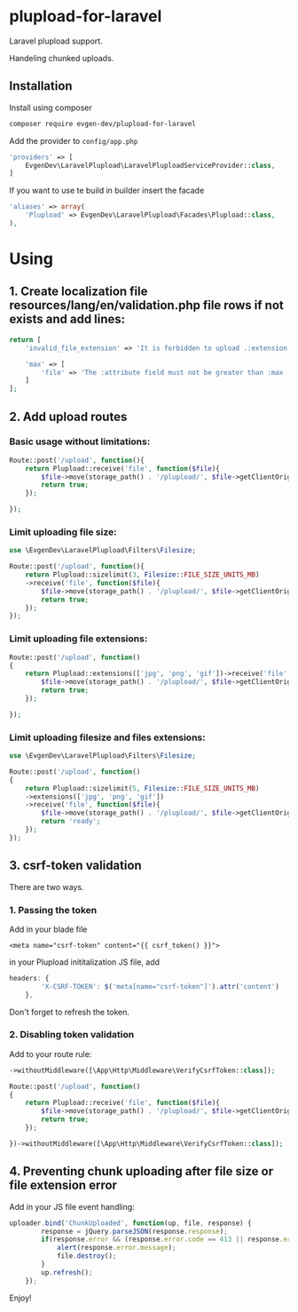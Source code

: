 plupload-for-laravel
================

Laravel plupload support.

Handeling chunked uploads.

## Installation

Install using composer 

```sh
composer require evgen-dev/plupload-for-laravel
```

Add the provider to `config/app.php`

```php
'providers' => [
    EvgenDev\LaravelPlupload\LaravelPluploadServiceProvider::class,
]
```

If you want to use te build in builder insert the facade

```php
'aliases' => array(
    'Plupload' => EvgenDev\LaravelPlupload\Facades\Plupload::class,
),
```

# Using
## 1. Create localization file resources/lang/en/validation.php file rows if not exists and add lines:

```php
return [
    'invalid_file_extension' => 'It is forbidden to upload .:extension files',

    'max' => [
        'file' => 'The :attribute field must not be greater than :max :units.',
    ]
];
```

## 2. Add upload routes
### Basic usage without limitations:
```php
Route::post('/upload', function(){
    return Plupload::receive('file', function($file){
        $file->move(storage_path() . '/plupload/', $file->getClientOriginalName());
        return true;
    });

});
```

### Limit uploading file size:
```php
use \EvgenDev\LaravelPlupload\Filters\Filesize;

Route::post('/upload', function(){
    return Plupload::sizelimit(3, Filesize::FILE_SIZE_UNITS_MB)
    ->receive('file', function($file){
        $file->move(storage_path() . '/plupload/', $file->getClientOriginalName());
        return true;
    });
});
```

### Limit uploading file extensions:
```php
Route::post('/upload', function()
{
    return Plupload::extensions(['jpg', 'png', 'gif'])->receive('file', function($file){
        $file->move(storage_path() . '/plupload/', $file->getClientOriginalName());
        return true;
    });

});
```

### Limit uploading filesize and files extensions:
```php
use \EvgenDev\LaravelPlupload\Filters\Filesize;

Route::post('/upload', function()
{
    return Plupload::sizelimit(5, Filesize::FILE_SIZE_UNITS_MB)
    ->extensions(['jpg', 'png', 'gif'])
    ->receive('file', function($file){
        $file->move(storage_path() . '/plupload/', $file->getClientOriginalName());
        return 'ready';
    });
});
```

## 3. csrf-token validation

There are two ways.

### 1. Passing the token

Add in your blade file

```
<meta name="csrf-token" content="{{ csrf_token() }}">
```

in your Plupload inititalization JS file, add

```js
headers: {
        'X-CSRF-TOKEN': $('meta[name="csrf-token"]').attr('content')
    },
```

Don't forget to refresh the token.

### 2. Disabling token validation

Add to your route rule:

```php
->withoutMiddleware([\App\Http\Middleware\VerifyCsrfToken::class]);
```

```php
Route::post('/upload', function()
{
    return Plupload::receive('file', function($file){
        $file->move(storage_path() . '/plupload/', $file->getClientOriginalName());
        return true;
    });

})->withoutMiddleware([\App\Http\Middleware\VerifyCsrfToken::class]);
```

## 4. Preventing chunk uploading after file size or file extension error

Add in your JS file event handling:
```js
uploader.bind('ChunkUploaded', function(up, file, response) {
        response = jQuery.parseJSON(response.response);
        if(response.error && (response.error.code == 413 || response.error.code == 415)){
            alert(response.error.message);
            file.destroy();
        }
        up.refresh();
    });
```

Enjoy!
